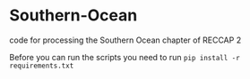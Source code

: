 # Southern-Ocean
code for processing the Southern Ocean chapter of RECCAP 2

Before you can run the scripts you need to run `pip install -r requirements.txt`